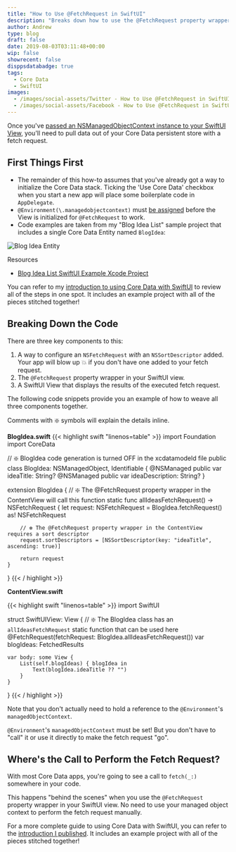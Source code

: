 ```yaml
---
title: "How to Use @FetchRequest in SwiftUI"
description: "Breaks down how to use the @FetchRequest property wrapper in your SwiftUI Views."
author: Andrew
type: blog
draft: false
date: 2019-08-03T03:11:48+00:00
wip: false
showrecent: false
disppsdatabadge: true
tags:
  - Core Data
  - SwiftUI
images:
  - /images/social-assets/Twitter - How to Use @FetchRequest in SwiftUI.png
  - /images/social-assets/Facebook - How to Use @FetchRequest in SwiftUI.png
---
```


Once you've [passed an NSManagedObjectContext instance to your SwiftUI View](/blog/ios-development/data-persistence/passing-nsmanagedobjectcontext-to-swiftui-view/), you'll need to pull data out of your Core Data persistent store with a fetch request.

## First Things First
* The remainder of this how-to assumes that you've already got a way to initialize the Core Data stack. Ticking the 'Use Core Data' checkbox when you start a new app will place some boilerplate code in `AppDelegate`.
* `@Environment(\.managedobjectcontext)` must [be assigned](/blog/ios-development/data-persistence/passing-nsmanagedobjectcontext-to-swiftui-view/) before the View is initialized for `@FetchRequest` to work.
* Code examples are taken from my "Blog Idea List" sample project that includes a single Core Data Entity named `BlogIdea`:

![Blog Idea Entity](/blog/ios-development/data-persistence/using-core-data-with-swiftui-introduction/blog-idea-entity.png)

<a name="resources" class="jump-target"></a>
<div class="resources">
<div class="resources-header">
Resources
</div>
<ul class="resources-content">
<li>
<i class="fas fa-file-code"></i> <a href="https://github.com/andrewcbancroft/BlogIdeaList-SwiftUI"> Blog Idea List SwiftUI Example Xcode Project</a>
</li>
</ul>
</div>

You can refer to my [introduction to using Core Data with SwiftUI](/blog/ios-development/data-persistence/using-core-data-with-swiftui-introduction/) to review all of the steps in one spot.  It includes an example project with all of the pieces stitched together!

## Breaking Down the Code
There are three key components to this:

1. A way to configure an `NSFetchRequest` *with* an `NSSortDescriptor` added. Your app will blow up 💥 if you don't have one added to your fetch request.
2. The `@FetchRequest` property wrapper in your SwiftUI view.
3. A SwiftUI View that displays the results of the executed fetch request.

The following code snippets provide you an example of how to weave all three components together.

Comments with ❇️ symbols will explain the details inline.

**BlogIdea.swift**
{{< highlight swift "linenos=table" >}}
import Foundation
import CoreData

// ❇️ BlogIdea code generation is turned OFF in the xcdatamodeld file
public class BlogIdea: NSManagedObject, Identifiable {
    @NSManaged public var ideaTitle: String?
    @NSManaged public var ideaDescription: String?
}

extension BlogIdea {
    // ❇️ The @FetchRequest property wrapper in the ContentView will call this function
    static func allIdeasFetchRequest() -> NSFetchRequest<BlogIdea> {
        let request: NSFetchRequest<BlogIdea> = BlogIdea.fetchRequest() as! NSFetchRequest<BlogIdea>
        
        // ❇️ The @FetchRequest property wrapper in the ContentView requires a sort descriptor
        request.sortDescriptors = [NSSortDescriptor(key: "ideaTitle", ascending: true)]
          
        return request
    }
}
{{< / highlight >}}

**ContentView.swift**

{{< highlight swift "linenos=table" >}}
import SwiftUI

struct SwiftUIView: View {
    // ❇️ The BlogIdea class has an `allIdeasFetchRequest` static function that can be used here
    @FetchRequest(fetchRequest: BlogIdea.allIdeasFetchRequest()) var blogIdeas: FetchedResults<BlogIdea>

    var body: some View {
        List(self.blogIdeas) { blogIdea in
            Text(blogIdea.ideaTitle ?? "")
        }
    }
}
{{< / highlight >}}

 Note that you don't actually need to hold a reference to the `@Environment`'s `managedObjectContext`.

 `@Environment`'s `managedObjectContext` must be set! But you don't have to "call" it or use it directly to make the fetch request "go".


## Where's the Call to Perform the Fetch Request?
With most Core Data apps, you're going to see a call to `fetch(_:)` somewhere in your code.

This happens "behind the scenes" when you use the `@FetchRequest` property wrapper in your SwiftUI view. No need to use your managed object context to perform the fetch request manually.

For a more complete guide to using Core Data with SwiftUI, you can refer to the [introduction I published](/blog/ios-development/data-persistence/using-core-data-with-swiftui-introduction/).  It includes an example project with all of the pieces stitched together!
